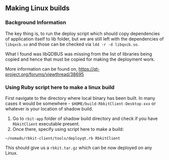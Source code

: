 ## Making Linux builds

### Background Information

The key thing is, to run the deploy script which should copy
dependencies of application itself to lib folder, but we are still
left with the dependencies of `libqxcb.so` and those can be checked
via `ldd -r -d libqxcb.so`.

What I found was libQDBUS was missing from the list of libraries being
copied and hence that must be copied for making the deployment work.

More information can be found on, https://qt-project.org/forums/viewthread/38695

### Using Ruby script here to make a linux build

First navigate to the directory where local binary has been built. In many cases it
would be somewhere - `$HOME/build-RbkitClient-Desktop-xxx` or whatever is your location
of shadow build.

1. Go to `rbit-app` folder of shadow build directory and check if you have `RbkitClient` executable present.
2. Once there, specify using script here to make a build:

```
~/nomads/rbkit-client/tools/deployqt.rb RbkitClient
```

This should give us a `rbkit.tar.gz` which can be now deployed on any Linux.
